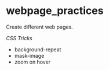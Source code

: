 # webpage_practices
Create different web pages.

*CSS Tricks*
- background-repeat
- mask-image
- zoom on hover